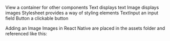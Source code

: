 View	a container for other components
Text	displays text
Image	displays images
Stylesheet	provides a way of styling elements 
TextInput	an input field
Button	a clickable button

Adding an Image
Images in React Native are placed in the assets folder and referenced like this:
